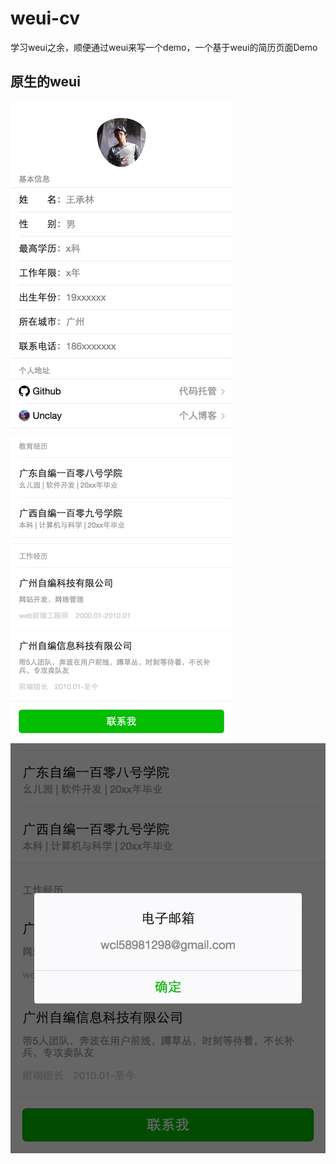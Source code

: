 # weui-cv
学习weui之余，顺便通过weui来写一个demo，一个基于weui的简历页面Demo

## 原生的weui  
![原生weui_cv首页](img/shot/weui_cv_home.png)  
![原生weui_cv电子邮箱](img/shot/weui_cv_email.png)
